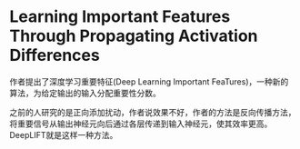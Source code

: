 # Learning Important Features Through Propagating Activation Differences

作者提出了深度学习重要特征(Deep Learning Important FeaTures)，一种新的算法，为给定输出的输入分配重要性分数。

之前的人研究的是正向添加扰动，作者说效果不好，作者的方法是反向传播方法，将重要信号从输出神经元向后通过各层传递到输入神经元，使其效率更高。DeepLIFT就是这样一种方法。

